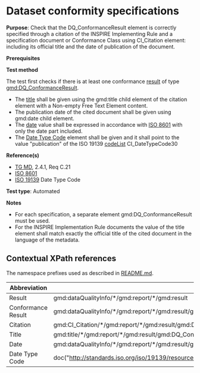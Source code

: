 # Dataset conformity specifications

**Purpose**: Check that the DQ_ConformanceResult element is correctly specified through a citation of the INSPIRE Implementing Rule
and a specification document or Conformance Class using CI_Citation element: including its official title and the date of publication of the document.

**Prerequisites**

**Test method**

The test first checks if there is at least one conformance [result](#Result) of type [gmd:DQ_ConformanceResult](#ConformanceResult).

* The [title](#title) shall be given using the gmd:title child element of the citation element with a Non-empty Free Text Element content.
* The publication date of the cited document shall be given using gmd:date child element.
* The [date](#date) value shall be expressed in accordance with [ISO 8601](http://inspire.ec.europa.eu/id/ats/metadata/2.0/common/README#ref_ISO_8601) with only the date part included.
* The [Date Type Code](#dateTypeCode) element shall be given and it shall point to the value "publication" of the ISO 19139 [codeList](#codeListValue) CI_DateTypeCode30

**Reference(s)**	 

* [TG MD](http://inspire.ec.europa.eu/id/ats/metadata/2.0/common/README#ref_TG_MD), 2.4.1, Req C.21
* [ISO 8601](http://inspire.ec.europa.eu/id/ats/metadata/2.0/common/README#ref_ISO_8601)
* [ISO 19139](http://standards.iso.org/iso/19139/resources/gmxCodelists.xml#CI_DateTypeCode) Date Type Code


**Test type**: Automated

**Notes**
* For each specification, a separate element gmd:DQ_ConformanceResult must be used.
* For the INSPIRE Implementation Rule documents the value of the title element shall match exactly the official title of the cited document in the language of the metadata.


## Contextual XPath references

The namespace prefixes used as described in [README.md](http://inspire.ec.europa.eu/id/ats/metadata/2.0/common/README#namespaces).

Abbreviation                                   |  XPath expression (relative to gmd:MD_Metadata)
-----------------------------------------------| -------------------------------------------------------------------------
<a name="result"></a> Result   | gmd:dataQualityInfo/\*/gmd:report/\*/gmd:result
<a name="ConformanceResult"></a> Conformance Result   | gmd:dataQualityInfo/\*/gmd:report/\*/gmd:result/gmd:DQ_ConformanceResult/<gmd:specification>
<a name="citation"></a> Citation  | gmd:CI_Citation/\*/gmd:report/\*/gmd:result/gmd:DQ_ConformanceResult/\*/<gmd:CI_Citation>
<a name="title"></a> Title  | gmd:title/\*/gmd:report/\*/gmd:result/gmd:DQ_ConformanceResult/\*/<gmd:CI_Citation>/<gmd:title>/text()
<a name="date"></a> Date |gmd:dataQualityInfo/\*/gmd:report/\*/gmd:result/gmd:DQ_ConformanceResult/\*/<gmd:CI_Citation>/\*/<gmd:CI_Date>/\*/<gmd:CI_DateTypeCode>///gmd:CI_DateTypeCode/@codeListValue
<a name="dateTypeCode"></a> Date Type Code | doc("http://standards.iso.org/iso/19139/resources/gmxCodelists.xml#CI_DateTypeCode")/gmx:CodeListDictionary[@gml:id='CI_DateTypeCode']//gml:identifier/text()

